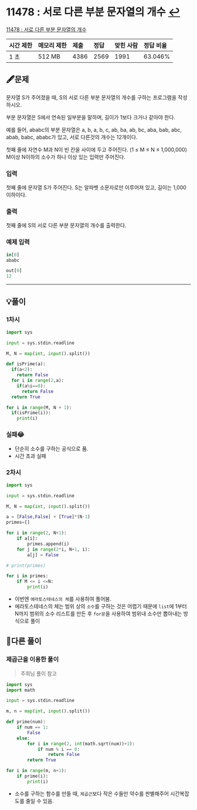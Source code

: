 # 11478 : 서로 다른 부분 문자열의 개수 [↩](../../acmicpc)

[11478 : 서로 다른 부분 문자열의 개수](https://www.acmicpc.net/problem/11478)

| 시간 제한 | 메모리 제한 | 제출 | 정답 | 맞힌 사람 | 정답 비율 |
| :-------- | :---------- | :--- | :--- | :-------- | :-------- |
| 1 초      | 512 MB      | 4386 | 2569 | 1991      | 63.046%   |

## 🖋️문제

문자열 S가 주어졌을 때, S의 서로 다른 부분 문자열의 개수를 구하는 프로그램을 작성하시오.

부분 문자열은 S에서 연속된 일부분을 말하며, 길이가 1보다 크거나 같아야 한다.

예를 들어, ababc의 부분 문자열은 a, b, a, b, c, ab, ba, ab, bc, aba, bab, abc, abab, babc, ababc가 있고, 서로 다른것의 개수는 12개이다.

첫째 줄에 자연수 M과 N이 빈 칸을 사이에 두고 주어진다. (1 ≤ M ≤ N ≤ 1,000,000) M이상 N이하의 소수가 하나 이상 있는 입력만 주어진다.

### 입력

첫째 줄에 문자열 S가 주어진다. S는 알파벳 소문자로만 이루어져 있고, 길이는 1,000 이하이다.

### 출력

첫째 줄에 S의 서로 다른 부분 문자열의 개수를 출력한다.

### 예제 입력

```python
in[0]
ababc

out[0]
12
```

---

## 💡풀이
### 1차시 
```python
import sys

input = sys.stdin.readline

M, N = map(int, input().split())

def isPrime(a):
  if(a<2):
    return False
  for i in range(2,a):
    if(a%i==0):
      return False
  return True

for i in range(M, N + 1):
  if(isPrime(i)):
    print(i)
```

###  실패😂

* 단순히 소수를 구하는 공식으로 품.
* 시간 초과 실패

### 2차시
```python
import sys

input = sys.stdin.readline

M, N = map(int, input().split())

a = [False,False] + [True]*(N-1)
primes=[]

for i in range(2, N+1):
    if a[i]:
        primes.append(i)
    for j in range(2*i, N+1, i):
        a[j] = False

# print(primes)

for i in primes:
    if M <= i <=N:
        print(i)
```
* 이번엔 `에라토스테네스의 체`를 사용하여 풀어봄.
* 에라토스테네스의 체는 범위 상의 `소수`를 구하는 것은 어렵기 때문에 `list`에 1부터 N까지 범위의 소수 리스트를 만든 후 `for문`을 사용하여 범위내 소수만 뽑아내는 방식으로 풀이 


## 🤝다른 풀이
### 제곱근을 이용한 풀이
> 주희님 풀이 참고
```python
import sys
import math

input = sys.stdin.readline

m, n = map(int, input().split())

def prime(num):
    if num == 1:
        False
    else:
        for i in range(2, int(math.sqrt(num))+1):
            if num % i == 0:
                return False
        return True

for i in range(m, n+1):
    if prime(i):
        print(i)
```
* 소수를 구하는 함수를 만들 때, `제곱근`보다 작은 수들만 약수를 판별해주어 시간복잡도를 줄일 수 있음.
